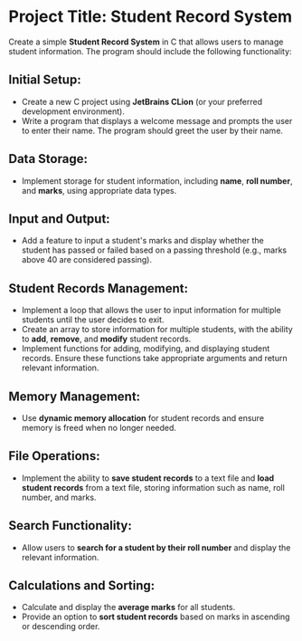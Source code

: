 # Project Title: Student Record System

Create a simple **Student Record System** in C that allows users to manage student information. The program should include the following functionality:

## Initial Setup:

- Create a new C project using **JetBrains CLion** (or your preferred development environment).
- Write a program that displays a welcome message and prompts the user to enter their name. The program should greet the user by their name.

## Data Storage:

- Implement storage for student information, including **name**, **roll number**, and **marks**, using appropriate data types.

## Input and Output:

- Add a feature to input a student's marks and display whether the student has passed or failed based on a passing threshold (e.g., marks above 40 are considered passing).

## Student Records Management:

- Implement a loop that allows the user to input information for multiple students until the user decides to exit.
- Create an array to store information for multiple students, with the ability to **add**, **remove**, and **modify** student records.
- Implement functions for adding, modifying, and displaying student records. Ensure these functions take appropriate arguments and return relevant information.

## Memory Management:

- Use **dynamic memory allocation** for student records and ensure memory is freed when no longer needed.

## File Operations:

- Implement the ability to **save student records** to a text file and **load student records** from a text file, storing information such as name, roll number, and marks.

## Search Functionality:

- Allow users to **search for a student by their roll number** and display the relevant information.

## Calculations and Sorting:

- Calculate and display the **average marks** for all students.
- Provide an option to **sort student records** based on marks in ascending or descending order.
